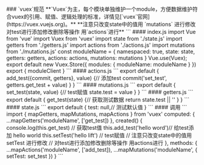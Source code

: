 <description>
### `vuex`规范
**`Vuex`为主，每个模块单独维护一个module，方便数据维护符合vuex的引用、赋值、逻辑处理的标准，详情见[`vuex`官网](https://vuex.vuejs.org)。**
**注意只改变state中的值用 `mutations` 进行修改 对test进行添加修改删除等操作 用`actions`进行**
```
#### index.js
import Vue from 'vue'
import Vuex from 'vuex'
import state from './state.js'
import getters from './getters.js'
import actions from './actions.js'
import mutations from './mutations.js'
const moduleName = {
  namespaced: true,
  state: state,
  getters: getters,
  actions: actions,
  mutations: mutations
}
Vue.use(Vuex);
export default new Vuex.Store({
  modules: {
    moduleName: moduleName
  }
})
export {
  moduleClient
}
```
#### actions.js
```
export default {
  add_test({commit, getters}, value) {// 添加test
    commit('set_test', getters.get_test + value)  
  }
}
```
#### mutations.js
```
export default {
  set_test(state, value) {// test赋值
    state.test = value
  }
}
```
#### getters.js
```
export default {
  get_test(state) {// 获取测试数据
    return state.test || ''
  }
}
```
#### state.js
```
export default {
  test: null,// 测试默认值
}
```
#### 调用
```
import { mapGetters, mapMutations, mapActions } from 'vuex'
computed: {
  ...mapGetters('moduleName', ['get_test])
},
created() {
  console.log(this.get_test) // 获取test值
  this.add_test('hello word')// 给test添加 hello world
  this.setTest('hello lift') // test赋值
  // 注意只改变state中的值用 setTest 进行修改
  // 对test进行添加修改删除等操作 用actions进行
},
methods: {
  ...mapActions('moduleName', ['add_test]),
  ...mapMutations('moduleName', {
    setTest: set_test
  })
}
```
</description>